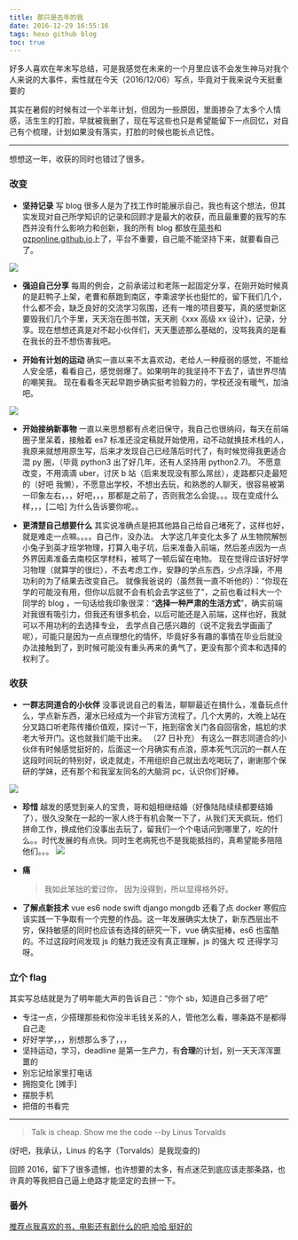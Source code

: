 ```yaml
---
title: 那只是去年的我
date: 2016-12-29 16:55:16
tags: hexo github blog
toc: true
---
```


好多人喜欢在年末写总结，可是我感觉在未来的一个月里应该不会发生神马对我个人来说的大事件，索性就在今天（2016/12/06）写点，毕竟对于我来说今天挺重要的

其实在暑假的时候有过一个半年计划，但因为一些原因，里面掺杂了太多个人情感，活生生的打脸，早就被我删了，现在写这些也只是希望能留下一点回忆，对自己有个梳理，计划如果没有落实，打脸的时候也能长点记性。

---

想想这一年，收获的同时也错过了很多。

### 改变

- **坚持记录**
  写 blog 很多人是为了找工作时能展示自己，我也有这个想法，但其实发现对自己所学知识的记录和回顾才是最大的收获，而且最重要的我写的东西并没有什么影响力和创新，我的所有 blog 都放在[简书](http://www.jianshu.com/users/fc2c5401e1a1/latest_articles)和[gzponline.github.io](https://gzponline.github.io/)上了，平台不重要，自己能不能坚持下来，就要看自己了。

![](http://upload-images.jianshu.io/upload_images/1889471-167f03d900df9e0d.png?imageMogr2/auto-orient/strip%7CimageView2/2/w/1240)

- **强迫自己分享**
  每周的例会，之前承诺过和老陈一起固定分享，在刚开始时候真的是赶鸭子上架，老曹和蔡跑到南区，李乘波学长也挺忙的，留下我们几个，什么都不会，缺乏良好的交流学习氛围，还有一堆的项目要写，真的感觉新区要毁我们几个手里，天天泡在图书馆，天天刷《xxx 高级 xx 设计》，记录，分享。现在想想还真是对不起小伙伴们，天天墨迹那么基础的，没骂我真的是看在我长的丑不想伤害我吧。

- **开始有计划的运动**
  确实一直以来不太喜欢动，老给人一种瘦弱的感觉，不能给人安全感，看看自己，感觉弱爆了。如果明年的我坚持不下去了，请世界尽情的嘲笑我。
  现在看看冬天起早跑步确实挺考验毅力的，学校还没有暖气，加油吧。

![](http://upload-images.jianshu.io/upload_images/1889471-b2cd7dbb3abaf137.png?imageMogr2/auto-orient/strip%7CimageView2/2/w/1240)

- **开始接纳新事物**
  一直以来思想都有点老旧保守，我自己也很纳闷，每天在前端圈子里呆着，接触着 es7 标准还没定稿就开始使用，动不动就换技术栈的人，我原来就想用原生写，后来才发现自己已经落后时代了，有时候觉得我更适合混 py 圈，（毕竟 python3 出了好几年，还有人坚持用 python2.7)。
  不愿意改变，不用滴滴 uber，讨厌 b 站（后来发现没有那么屌丝），走路都只走最短的（好吧 我懒），不愿意出学校，不想出去玩，和熟悉的人聊天，很容易被第一印象左右，，，好吧，，，那都是之前了，否则我怎么会提。。。现在变成什么样，，，[二哈] 为什么告诉要你呢。。

- **更清楚自己想要什么**
  其实说准确点是把其他路自己给自己堵死了，这样也好，就是难走一点嘛。。。。自己作，没办法。
  大学这几年变化太多了 从生物院解刨小兔子到英才班学物理，打算入电子坑，后来准备入前端，然后差点因为一点外界因素准备去南校区学材料，被骂了一顿后留在电物。
  现在觉得应该好好学习物理（就算学的很烂），不去考虑工作，安静的学点东西，少点浮躁，不用功利的为了结果去改变自己。
  就像我爸说的（虽然我一直不听他的）：“你现在学的可能没有用，但你以后就不会有机会去学这些了”，之前也看过科大一个同学的 blog ，一句话给我印象很深：“**选择一种严肃的生活方式**”，确实前端对我很有吸引力，但我还有很多机会，以后可能还是入前端，这样也好，我就可以不用功利的去选择专业， 去学点自己感兴趣的（说不定我去学画画了呢），可能只是因为一点点理想化的情怀，毕竟好多有趣的事情在毕业后就没办法接触到了，到时候可能没有重头再来的勇气了，更没有那个资本和选择的权利了。

### 收获

- **一群志同道合的小伙伴**
  没事说说自己的看法，聊聊最近在搞什么，准备玩点什么，学点新东西，灌水已经成为一个非官方流程了。几个大男的，大晚上站在分叉路口听老陈传播价值观，探讨一下，拖到宿舍关门各自回宿舍，尴尬的求老大爷开门。这也就我们能干出来。
  （27 日补充）
  有这么一群志同道合的小伙伴有时候感觉挺好的，后面这一个月确实有点浪，原本死气沉沉的一群人在这段时间玩的特别好，说走就走，不用组织自己就出去吃喝玩了，谢谢那个保研的学妹，还有那个和我室友同名的大脑洞 pc，认识你们好棒。

![](http://upload-images.jianshu.io/upload_images/1889471-dddfbd270c16f057.png?imageMogr2/auto-orient/strip%7CimageView2/2/w/1240)

- **珍惜**
  越发的感觉到亲人的宝贵，哥和姐相继结婚（好像陆陆续续都要结婚了），很久没聚在一起的一家人终于有机会聚一下了，从我们天天疯玩，他们拼命工作，换成他们没事出去玩了，留我们一个个电话问到哪里了，吃的什么。。时代发展的有点快。同时生老病死也不是我能抵挡的，真希望能多陪陪他们。。。
  ![](http://upload-images.jianshu.io/upload_images/1889471-c42308d6d223415d.jpg)
- **痛**

  > 我如此笨拙的爱过你， 因为没得到，所以显得格外好。

- **了解点新技术**
  vue es6 node swift django mongdb 还看了点 docker 寒假应该实践一下争取有一个完整的作品。这一年发展确实太快了，新东西层出不穷，保持敏感的同时也应该有选择的研究一下，vue 确实挺棒，es6 也蛮酷的。不过这段时间发现 js 的魅力我还没有真正理解，js 的强大 哎 还得学习呀。

### 立个 flag

其实写总结就是为了明年能大声的告诉自己：“你个 sb，知道自己多弱了吧”

- 专注一点，少搭理那些和你没半毛钱关系的人，管他怎么看，哪条路不是都得自己走
- 好好学学，，，别想那么多了，，，
- 坚持运动，学习，deadline 是第一生产力，有**合理**的计划，别一天天浑浑噩噩的
- 别忘记给家里打电话
- 拥抱变化 [摊手]
- 摆脱手机
- 把借的书看完

---

> Talk is cheap. Show me the code --by Linus Torvalds

(好吧，我承认，Linus 的名字（Torvalds）是我现查的)

回顾 2016，留下了很多遗憾，也许想要的太多，有点迷茫到底应该走那条路，也许真的等我把自己逼上绝路才能坚定的去拼一下。

### 番外

[推荐点我喜欢的书，电影还有剧什么的吧 哈哈 挺好的](https://www.douban.com/doulist/45496856/)
